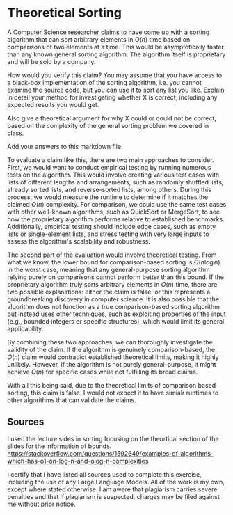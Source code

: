# Theoretical Sorting

A Computer Science researcher claims to have come up with a sorting algorithm
that can sort arbitrary elements in $O(n)$ time based on comparisons of two
elements at a time. This would be asymptotically faster than any known general
sorting algorithm. The algorithm itself is proprietary and will be sold by a
company.

How would you verify this claim? You may assume that you have access to a
black-box implementation of the sorting algorithm, i.e. you cannot examine the
source code, but you can use it to sort any list you like. Explain in detail
your method for investigating whether X is correct, including any expected
results you would get.

Also give a theoretical argument for why X could or could not be correct, based
on the complexity of the general sorting problem we covered in class.

Add your answers to this markdown file.

To evaluate a claim like this, there are two main approaches to consider. First, we would want to conduct empirical testing by running numerous tests on the algorithm. This would involve creating various test cases with lists of different lengths and arrangements, such as randomly shuffled lists, already sorted lists, and reverse-sorted lists, among others. During this process, we would measure the runtime to determine if it matches the claimed $O(n)$ complexity. For comparison, we could use the same test cases with other well-known algorithms, such as QuickSort or MergeSort, to see how the proprietary algorithm performs relative to established benchmarks. Additionally, empirical testing should include edge cases, such as empty lists or single-element lists, and stress testing with very large inputs to assess the algorithm's scalability and robustness.

The second part of the evaluation would involve theoretical testing. From what we know, the lower bound for comparison-based sorting is $\Omega(n \log n)$ in the worst case, meaning that any general-purpose sorting algorithm relying purely on comparisons cannot perform better than this bound. If the proprietary algorithm truly sorts arbitrary elements in $O(n)$ time, there are two possible explanations: either the claim is false, or this represents a groundbreaking discovery in computer science. It is also possible that the algorithm does not function as a true comparison-based sorting algorithm but instead uses other techniques, such as exploiting properties of the input (e.g., bounded integers or specific structures), which would limit its general applicability.

By combining these two approaches, we can thoroughly investigate the validity of the claim. If the algorithm is genuinely comparison-based, the $O(n)$ claim would contradict established theoretical limits, making it highly unlikely. However, if the algorithm is not purely general-purpose, it might achieve $O(n)$ for specific cases while not fulfilling its broad claims.

With all this being said, due to the theoretical limits of comparison based sorting, this claim is false. I would not expect it to have simialr runtimes to other algorithms that can validate the claims.  

## Sources 
I used the lecture sides in sorting focusing on the theortical section of the slides for the information of bounds. https://stackoverflow.com/questions/1592649/examples-of-algorithms-which-has-o1-on-log-n-and-olog-n-complexities 

I certify that I have listed all sources used to complete this exercise, including the use of any Large Language Models. All of the work is my own, except where stated otherwise. I am aware that plagiarism carries severe penalties and that if plagiarism is suspected, charges may be filed against me without prior notice. 

